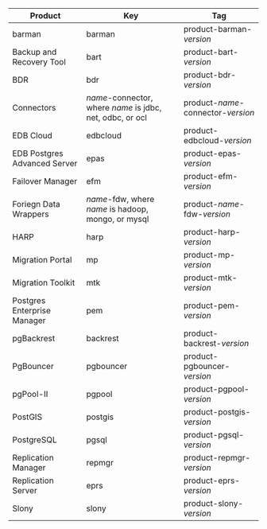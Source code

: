 | Product                      | Key                                                     | Tag                                |
|------------------------------|---------------------------------------------------------|------------------------------------|
| barman                       | barman                                                  | product-barman-*version*           |
| Backup and Recovery Tool     | bart                                                    | product-bart-*version*             |
| BDR                          | bdr                                                     | product-bdr-*version*              |
| Connectors                   | *name*-connector, where *name* is jdbc, net, odbc, or ocl | product-*name*-connector-*version* |
| EDB Cloud                    | edbcloud                                                | product-edbcloud-*version*         |
| EDB Postgres Advanced Server | epas                                                    | product-epas-*version*             |
| Failover Manager             | efm                                                     | product-efm-*version*              |
| Foriegn Data Wrappers        | *name*-fdw, where *name* is hadoop, mongo, or mysql       | product-*name*-fdw-*version*       |
| HARP                         | harp                                                    | product-harp-*version*             |
| Migration Portal             | mp                                                      | product-mp-*version*               |
| Migration Toolkit            | mtk                                                     | product-mtk-*version*              |
| Postgres Enterprise Manager  | pem                                                     | product-pem-*version*              |
| pgBackrest                   | backrest                                                | product-backrest-*version*         |
| PgBouncer                    | pgbouncer                                               | product-pgbouncer-*version*        |
| pgPool-II                    | pgpool                                                  | product-pgpool-*version*           |
| PostGIS                      | postgis                                                 | product-postgis-*version*          |
| PostgreSQL                   | pgsql                                                   | product-pgsql-*version*            |
| Replication Manager          | repmgr                                                  | product-repmgr-*version*           |
| Replication Server           | eprs                                                    | product-eprs-*version*             |
| Slony                        | slony                                                   | product-slony-*version*            |